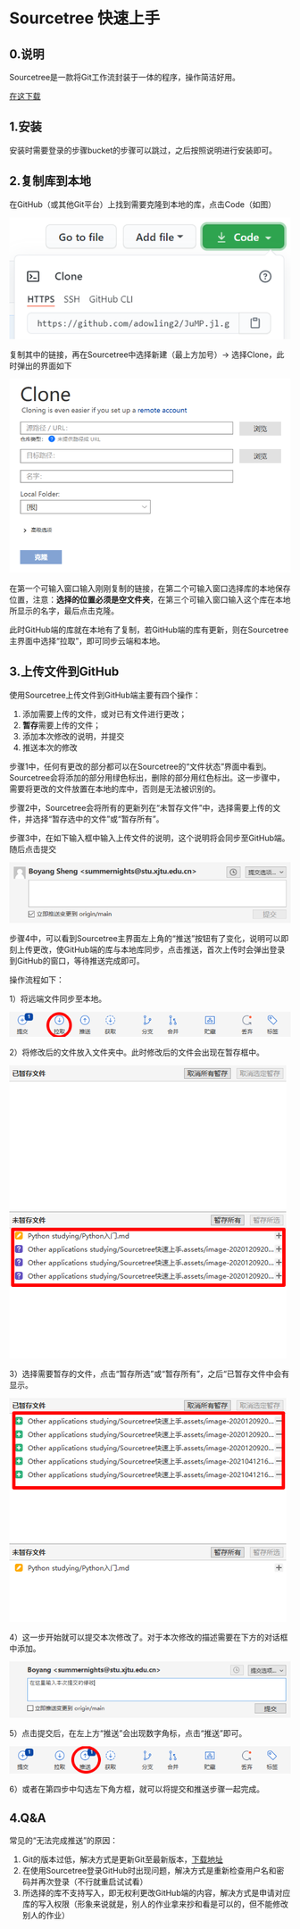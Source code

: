 # Sourcetree 快速上手

## 0.说明

Sourcetree是一款将Git工作流封装于一体的程序，操作简洁好用。

[在这下载](https://www.sourcetreeapp.com/)

## 1.安装

安装时需要登录的步骤bucket的步骤可以跳过，之后按照说明进行安装即可。

## 2.复制库到本地

在GitHub（或其他Git平台）上找到需要克隆到本地的库，点击Code（如图）

![image-20201209202650607](Sourcetree%E5%BF%AB%E9%80%9F%E4%B8%8A%E6%89%8B.assets/image-20201209202650607.png)

复制其中的链接，再在Sourcetree中选择新建（最上方加号）→ 选择Clone，此时弹出的界面如下

![image-20201209200651176](Sourcetree%E5%BF%AB%E9%80%9F%E4%B8%8A%E6%89%8B.assets/image-20201209200651176.png)

在第一个可输入窗口输入刚刚复制的链接，在第二个可输入窗口选择库的本地保存位置，注意：**选择的位置必须是空文件夹**，在第三个可输入窗口输入这个库在本地所显示的名字，最后点击克隆。

此时GitHub端的库就在本地有了复制，若GitHub端的库有更新，则在Sourcetree主界面中选择“拉取”，即可同步云端和本地。

## 3.上传文件到GitHub

使用Sourcetree上传文件到GitHub端主要有四个操作：

1. 添加需要上传的文件，或对已有文件进行更改；
2. **暂存**需要上传的文件；
3. 添加本次修改的说明，并提交
4. 推送本次的修改

步骤1中，任何有更改的部分都可以在Sourcetree的“文件状态”界面中看到。Sourcetree会将添加的部分用绿色标出，删除的部分用红色标出。这一步骤中，需要将更改的文件放置在本地的库中，否则是无法被识别的。

步骤2中，Sourcetree会将所有的更新列在“未暂存文件”中，选择需要上传的文件，并选择“暂存选中的文件”或“暂存所有”。

步骤3中，在如下输入框中输入上传文件的说明，这个说明将会同步至GitHub端。随后点击提交

![image-20201209202546611](Sourcetree%E5%BF%AB%E9%80%9F%E4%B8%8A%E6%89%8B.assets/image-20201209202546611.png)

步骤4中，可以看到Sourcetree主界面左上角的“推送”按钮有了变化，说明可以即刻上传更改，使GitHub端的库与本地库同步，点击推送，首次上传时会弹出登录到GitHub的窗口，等待推送完成即可。



操作流程如下：

1）将远端文件同步至本地。

![image-20210412162454116](Sourcetree%E5%BF%AB%E9%80%9F%E4%B8%8A%E6%89%8B.assets/image-20210412162454116.png)

2）将修改后的文件放入文件夹中。此时修改后的文件会出现在暂存框中。

![image-20210412162523314](Sourcetree%E5%BF%AB%E9%80%9F%E4%B8%8A%E6%89%8B.assets/image-20210412162523314.png)

3）选择需要暂存的文件，点击“暂存所选”或“暂存所有”，之后“已暂存文件中会有显示。

![image-20210412162600590](Sourcetree%E5%BF%AB%E9%80%9F%E4%B8%8A%E6%89%8B.assets/image-20210412162600590.png)

4）这一步开始就可以提交本次修改了。对于本次修改的描述需要在下方的对话框中添加。

![image-20210412162659810](Sourcetree%E5%BF%AB%E9%80%9F%E4%B8%8A%E6%89%8B.assets/image-20210412162659810.png)

5）点击提交后，在左上方“推送”会出现数字角标，点击“推送”即可。

![image-20210412162742665](Sourcetree%E5%BF%AB%E9%80%9F%E4%B8%8A%E6%89%8B.assets/image-20210412162742665.png)

6）或者在第四步中勾选左下角方框，就可以将提交和推送步骤一起完成。

## 4.Q&A

常见的“无法完成推送”的原因：

1. Git的版本过低，解决方式是更新Git至最新版本，[下载地址](https://git-scm.com/downloads)
2. 在使用Sourcetree登录GitHub时出现问题，解决方式是重新检查用户名和密码并再次登录（不行就重启试试看）
3. 所选择的库不支持写入，即无权利更改GitHub端的内容，解决方式是申请对应库的写入权限（形象来说就是，别人的作业拿来抄和看是可以的，但不能修改别人的作业）

